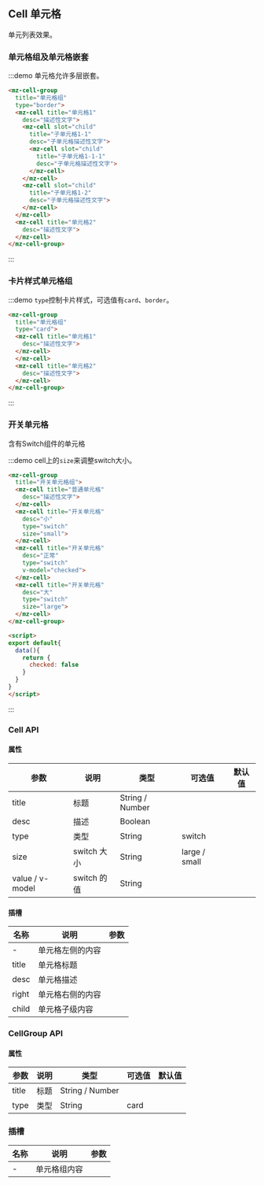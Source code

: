 ## Cell 单元格

单元列表效果。

### 单元格组及单元格嵌套

:::demo 单元格允许多层嵌套。
```html
<mz-cell-group
  title="单元格组"
  type="border">
  <mz-cell title="单元格1"
    desc="描述性文字">
    <mz-cell slot="child"
      title="子单元格1-1"
      desc="子单元格描述性文字">
      <mz-cell slot="child"
        title="子单元格1-1-1"
        desc="子单元格描述性文字">
      </mz-cell>
    </mz-cell>
    <mz-cell slot="child"
      title="子单元格1-2"
      desc="子单元格描述性文字">
    </mz-cell>
  </mz-cell>
  <mz-cell title="单元格2"
    desc="描述性文字">
  </mz-cell>
</mz-cell-group>
```
:::

### 卡片样式单元格组

:::demo `type`控制卡片样式，可选值有`card`、`border`。
```html
<mz-cell-group
  title="单元格组"
  type="card">
  <mz-cell title="单元格1"
    desc="描述性文字">
  </mz-cell>
  </mz-cell>
  <mz-cell title="单元格2"
    desc="描述性文字">
  </mz-cell>
</mz-cell-group>
```
:::

### 开关单元格

含有Switch组件的单元格

:::demo cell上的`size`来调整switch大小。
```html
<mz-cell-group
  title="开关单元格组">
  <mz-cell title="普通单元格"
    desc="描述性文字">
  </mz-cell>
  <mz-cell title="开关单元格"
    desc="小"
    type="switch"
    size="small">
  </mz-cell>
  <mz-cell title="开关单元格"
    desc="正常"
    type="switch"
    v-model="checked">
  </mz-cell>
  <mz-cell title="开关单元格"
    desc="大"
    type="switch"
    size="large">
  </mz-cell>
</mz-cell-group>

<script>
export default{
  data(){
    return {
      checked: false
    }
  }
}
</script>
```
:::

### Cell API

#### 属性

| 参数 | 说明 | 类型 | 可选值 |默认值|
| --- | --- | --- | --- |---|
| title | 标题 | String / Number |  |  |
| desc | 描述 | Boolean | | |
| type | 类型 | String | switch ||
| size | switch 大小 | String | large / small ||
| value / v-model | switch 的值 | String | | |


#### 插槽

| 名称 | 说明 | 参数 |
| --- | --- | --- |
|-|单元格左侧的内容||
|title|单元格标题||
|desc|单元格描述||
|right|单元格右侧的内容||
|child|单元格子级内容||

### CellGroup API

#### 属性

| 参数 | 说明 | 类型 | 可选值 |默认值|
| --- | --- | --- | --- |---|
| title | 标题 | String / Number | |  |
| type | 类型 | String | card | |


### 插槽

| 名称 | 说明 | 参数 |
| --- | --- | --- |
|-|单元格组内容||


